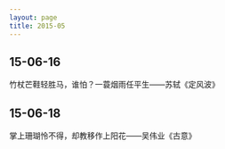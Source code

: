 ```yaml
---
layout: page
title: 2015-05
---
```


## 15-06-16

竹杖芒鞋轻胜马，谁怕？一蓑烟雨任平生——苏轼《定风波》

## 15-06-18

掌上珊瑚怜不得，却教移作上阳花——吴伟业《古意》